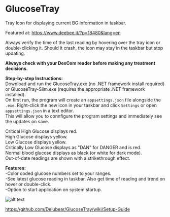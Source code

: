 # GlucoseTray
Tray Icon for displaying current BG information in taskbar.

Featured at: https://www.deebee.it/?p=18480&lang=en

Always verify the time of the last reading by hovering over the tray icon or double-clicking it.  Should it crash, the icon may stay in the taskbar but stop updating.

<b>Always check with your DexCom reader before making any treatment decisions.</b>


<strong>Step-by-step Instructions:</strong> <br>
Download and run the GlucoseTray.exe (no .NET framework install required) or GlucoseTray-Slim.exe (requires the appropriate .NET framework installed).<br>
On first run, the program will create an `appsettings.json` file alongside the `.exe`.  Right-click the new icon in your taskbar and click `Settings` or open `appsettings.json` in a text editor.<br>
This will allow you to connfigure the program settings and immediately see the updates on save.

Critical High Glucose displays red. <br>
High Glucose displays yellow. <br>
Low Glucose displays yellow. <br>
Critically Low Glucose displays as "DAN" for DANGER and is red. <br>
Normal blood glucose displays as black (or white for dark mode). <br>
Out-of-date readings are shown with a strikethrough effect. <br>

<strong>Features:</strong> <br>
-Color coded glucose numbers set to your ranges. <br>
-See latest glucose reading in taskbar.  Also get time of reading and trend on hover or double-click. <br>
-Option to start application on system startup. <br>

![alt text](https://raw.githubusercontent.com/Delubear/GlucoseTray/master/2019-05-03_16-18-24.png)

https://github.com/Delubear/GlucoseTray/wiki/Setup-Guide

